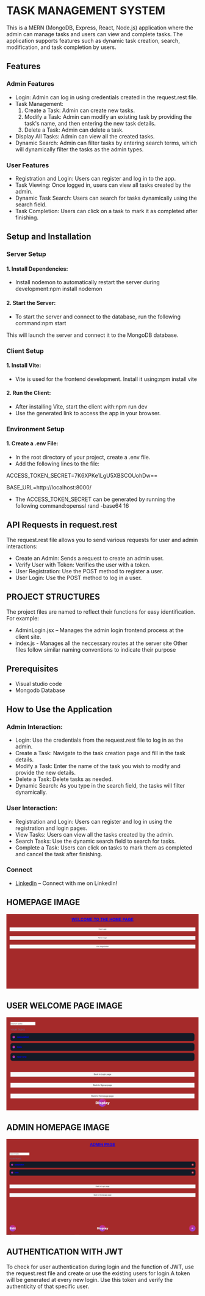 # TASK MANAGEMENT SYSTEM
This is a MERN (MongoDB, Express, React, Node.js) application where the admin can manage tasks and users can view and complete tasks. The application supports features such as dynamic task creation, search, modification, and task completion by users.

## Features
### Admin Features
 - Login: Admin can log in using credentials created in the request.rest file.
 - Task Management:
   1. Create a Task: Admin can create new tasks.
   2. Modify a Task: Admin can modify an existing task by providing the task's name, and then entering the new task details.
   3. Delete a Task: Admin can delete a task.
 - Display All Tasks: Admin can view all the created tasks.
 - Dynamic Search: Admin can filter tasks by entering search terms, which will dynamically filter the tasks as the admin types.
### User Features
 - Registration and Login: Users can register and log in to the app.
 - Task Viewing: Once logged in, users can view all tasks created by the admin.
 - Dynamic Task Search: Users can search for tasks dynamically using the search field.
 - Task Completion: Users can click on a task to mark it as completed after finishing.
   
## Setup and Installation
### Server Setup
#### 1. Install Dependencies:
 - Install nodemon to automatically restart the server during development:npm install nodemon
#### 2. Start the Server:
 - To start the server and connect to the database, run the following command:npm start
   
This will launch the server and connect it to the MongoDB database.

### Client Setup
#### 1. Install Vite:
 - Vite is used for the frontend development. Install it using:npm install vite
#### 2. Run the Client:
 - After installing Vite, start the client with:npm run dev
 - Use the generated link to access the app in your browser.
### Environment Setup
#### 1. Create a .env File:
 - In the root directory of your project, create a .env file.
 - Add the following lines to the file:

ACCESS_TOKEN_SECRET=7K6XPKe1LgU5XBSCOUohDw==

BASE_URL=http://localhost:8000/

 - The ACCESS_TOKEN_SECRET can be generated by running the following command:openssl rand -base64 16
   
## API Requests in request.rest
The request.rest file allows you to send various requests for user and admin interactions:
 - Create an Admin: Sends a request to create an admin user.
 - Verify User with Token: Verifies the user with a token.
 - User Registration: Use the POST method to register a user.
 - User Login: Use the POST method to log in a user.
   
## PROJECT STRUCTURES
The project files are named to reflect their functions for easy identification. For example:
 - AdminLogin.jsx – Manages the admin login frontend process at the client site.
 - index.js - Manages all the neccessary routes at the server site
Other files follow similar naming conventions to indicate their purpose
## Prerequisites
 - Visual studio code
 - Mongodb Database
## How to Use the Application
### Admin Interaction:
 - Login: Use the credentials from the request.rest file to log in as the admin.
 - Create a Task: Navigate to the task creation page and fill in the task details.
 - Modify a Task: Enter the name of the task you wish to modify and provide the new details.
 - Delete a Task: Delete tasks as needed.
 - Dynamic Search: As you type in the search field, the tasks will filter dynamically.

### User Interaction:
 - Registration and Login: Users can register and log in using the registration and login pages.
 - View Tasks: Users can view all the tasks created by the admin.
 - Search Tasks: Use the dynamic search field to search for tasks.
 - Complete a Task: Users can click on tasks to mark them as completed and cancel the task after finishing.

### Connect
- [LinkedIn](https://www.linkedin.com/in/mounbagna-abdella-abasse-875958314/) – Connect with me on LinkedIn!


## HOMEPAGE IMAGE

![alt text](https://github.com/mounbagna/Task-Management-System/blob/master/Pics/h.png)

## USER WELCOME PAGE IMAGE

![alt text](https://github.com/mounbagna/Task-Management-System/blob/master/Pics/u.png)

## ADMIN HOMEPAGE IMAGE

![alt text](https://github.com/mounbagna/Task-Management-System/blob/master/Pics/a.png)

## AUTHENTICATION WITH JWT
To check for user authentication during login and the function of JWT, use the request.rest file and create or use the existing users for login.A token will be generated at every new login. 
Use this token and verify the authenticity of that specific user.
